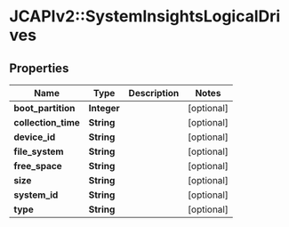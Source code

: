 # JCAPIv2::SystemInsightsLogicalDrives

## Properties
Name | Type | Description | Notes
------------ | ------------- | ------------- | -------------
**boot_partition** | **Integer** |  | [optional] 
**collection_time** | **String** |  | [optional] 
**device_id** | **String** |  | [optional] 
**file_system** | **String** |  | [optional] 
**free_space** | **String** |  | [optional] 
**size** | **String** |  | [optional] 
**system_id** | **String** |  | [optional] 
**type** | **String** |  | [optional] 

